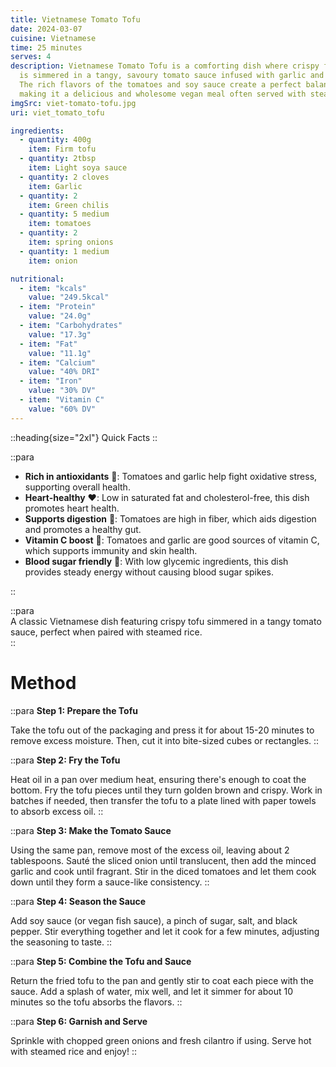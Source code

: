 ```yaml
---
title: Vietnamese Tomato Tofu
date: 2024-03-07
cuisine: Vietnamese
time: 25 minutes
serves: 4
description: Vietnamese Tomato Tofu is a comforting dish where crispy fried tofu
  is simmered in a tangy, savoury tomato sauce infused with garlic and shallots.
  The rich flavors of the tomatoes and soy sauce create a perfect balance,
  making it a delicious and wholesome vegan meal often served with steamed rice.
imgSrc: viet-tomato-tofu.jpg
uri: viet_tomato_tofu

ingredients:
  - quantity: 400g
    item: Firm tofu
  - quantity: 2tbsp
    item: Light soya sauce
  - quantity: 2 cloves
    item: Garlic
  - quantity: 2
    item: Green chilis
  - quantity: 5 medium
    item: tomatoes
  - quantity: 2
    item: spring onions
  - quantity: 1 medium
    item: onion

nutritional:
  - item: "kcals"
    value: "249.5kcal"
  - item: "Protein"
    value: "24.0g"
  - item: "Carbohydrates"
    value: "17.3g"
  - item: "Fat"
    value: "11.1g"
  - item: "Calcium"
    value: "40% DRI"
  - item: "Iron"
    value: "30% DV"
  - item: "Vitamin C"
    value: "60% DV"
---
```


::heading{size="2xl"}
Quick Facts
::

::para

- **Rich in antioxidants** 🧪: Tomatoes and garlic help fight oxidative stress, supporting overall health.
- **Heart-healthy** ❤️: Low in saturated fat and cholesterol-free, this dish promotes heart health.
- **Supports digestion** 🥗: Tomatoes are high in fiber, which aids digestion and promotes a healthy gut.
- **Vitamin C boost** 🍊: Tomatoes and garlic are good sources of vitamin C, which supports immunity and skin health.
- **Blood sugar friendly** 🍚: With low glycemic ingredients, this dish provides steady energy without causing blood sugar spikes.

::

::para  
A classic Vietnamese dish featuring crispy tofu simmered in a tangy tomato sauce, perfect when paired with steamed rice.  
::

# Method

::para
**Step 1: Prepare the Tofu**

Take the tofu out of the packaging and press it for about 15-20 minutes to remove excess moisture. Then, cut it into bite-sized cubes or rectangles.
::

::para
**Step 2: Fry the Tofu**

Heat oil in a pan over medium heat, ensuring there's enough to coat the bottom. Fry the tofu pieces until they turn golden brown and crispy. Work in batches if needed, then transfer the tofu to a plate lined with paper towels to absorb excess oil.
::

::para
**Step 3: Make the Tomato Sauce**

Using the same pan, remove most of the excess oil, leaving about 2 tablespoons. Sauté the sliced onion until translucent, then add the minced garlic and cook until fragrant. Stir in the diced tomatoes and let them cook down until they form a sauce-like consistency.
::

::para
**Step 4: Season the Sauce**

Add soy sauce (or vegan fish sauce), a pinch of sugar, salt, and black pepper. Stir everything together and let it cook for a few minutes, adjusting the seasoning to taste.
::

::para
**Step 5: Combine the Tofu and Sauce**

Return the fried tofu to the pan and gently stir to coat each piece with the sauce. Add a splash of water, mix well, and let it simmer for about 10 minutes so the tofu absorbs the flavors.
::

::para
**Step 6: Garnish and Serve**

Sprinkle with chopped green onions and fresh cilantro if using. Serve hot with steamed rice and enjoy!
::
